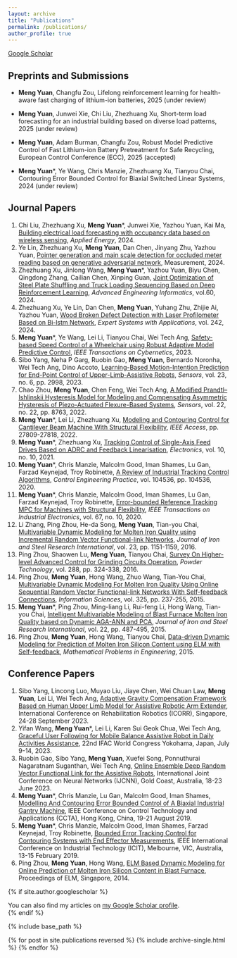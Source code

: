 ```yaml
---
layout: archive
title: "Publications"
permalink: /publications/
author_profile: true
---
```



[Google Scholar](https://scholar.google.com/citations?user=Zw2j7kwAAAAJ&hl=en)

Preprints and Submissions
---------
* **Meng Yuan**, Changfu Zou, Lifelong reinforcement learning for health-aware fast charging
of lithium-ion batteries, 2025 (under review)

* **Meng Yuan**, Junwei Xie, Chi Liu, Zhezhuang Xu, Short-term load forecasting for an industrial building based on diverse load patterns, 2025 (under review)
* **Meng Yuan**, Adam Burman, Changfu Zou, Robust Model Predictive Control of Fast Lithium-ion Battery Pretreatment for Safe Recycling, European Control Conference (ECC), 2025 (accepted)

* **Meng Yuan**\*, Ye Wang, Chris Manzie, Zhezhuang Xu, Tianyou Chai, Contouring Error Bounded Control for Biaxial Switched Linear Systems, 2024 (under review)



Journal Papers
--------------

1. Chi Liu, Zhezhuang Xu, **Meng Yuan**\*, Junwei Xie, Yazhou Yuan, Kai Ma, [Building electrical load forecasting with occupancy data based on
wireless sensing](https://www.sciencedirect.com/science/article/abs/pii/S0306261924023432), *Applied Energy*, 2024. 
2. Ye Lin, Zhezhuang Xu, **Meng Yuan**, Dan Chen, Jinyang Zhu, Yazhou Yuan, [Pointer generation and main scale detection for occluded meter reading based on generative adversarial network](https://www.sciencedirect.com/science/article/pii/S0263224124007218), Measurement, 2024.
3. Zhezhuang Xu, Jinlong Wang, **Meng Yuan**\*, Yazhou Yuan, Biyu Chen, Qingdong Zhang, Cailian Chen, Xinping Guan, [Joint Optimization of Steel Plate Shuffling and Truck Loading Sequencing Based on Deep Reinforcement Learning](https://www.sciencedirect.com/science/article/pii/S1474034624000405), *Advanced Engineering Informatics*, vol.60, 2024.
4. Zhezhuang Xu, Ye Lin, Dan Chen, **Meng Yuan**, Yuhang Zhu, Zhijie Ai, Yazhou Yuan, [Wood Broken Defect Detection with Laser Profilometer Based on Bi-lstm Network](https://www.sciencedirect.com/science/article/pii/S0957417423032918), *Expert Systems with Applications*, vol. 242, 2024.
5. **Meng Yuan**\*, Ye Wang, Lei Li, Tianyou Chai, Wei Tech Ang, [Safety-based Speed Control of a Wheelchair using Robust Adaptive Model Predictive Control](https://ieeexplore.ieee.org/abstract/document/10251978), *IEEE Transactions on Cybernetics*, 2023.
6. Sibo Yang, Neha P Garg, Ruobin Gao, **Meng Yuan**, Bernardo Noronha, Wei Tech Ang, Dino Accoto, [Learning-Based Motion-Intention Prediction for End-Point Control of Upper-Limb-Assistive Robots](https://www.mdpi.com/1424-8220/23/6/2998), *Sensors*, vol. 23, no. 6, pp. 2998, 2023.
7. Chao Zhou, **Meng Yuan**, Chen Feng, Wei Tech Ang, [A Modified Prandtl–Ishlinskii Hysteresis Model for Modeling and Compensating Asymmetric Hysteresis of Piezo-Actuated Flexure-Based Systems](https://www.mdpi.com/1424-8220/22/22/8763), *Sensors*, vol. 22, no. 22, pp. 8763, 2022.
8. **Meng Yuan**\*, Lei Li, Zhezhuang Xu, [Modeling and Contouring Control for Cantilever Beam Machine With Structural Flexibility](https://ieeexplore.ieee.org/abstract/document/9730923/), *IEEE Access*, pp. 27809-27818, 2022.
9. **Meng Yuan**\*, Zhezhuang Xu, [Tracking Control of Single-Axis Feed Drives Based on ADRC and Feedback Linearisation](https://www.mdpi.com/2079-9292/10/10/1184), *Electronics*, vol. 10, no. 10, 2021.
10. **Meng Yuan**\*, Chris Manzie, Malcolm Good, Iman Shames, Lu Gan, Farzad Keynejad, Troy Robinette, [A Review of Industrial Tracking Control Algorithms](https://www.sciencedirect.com/science/article/pii/S0967066120301386), *Control Engineering Practice*, vol. 104536, pp. 104536, 2020.
11. **Meng Yuan**\*, Chris Manzie, Malcolm Good, Iman Shames, Lu Gan, Farzad Keynejad, Troy Robinette, [Error-bounded Reference Tracking MPC for Machines with Structural Flexibility](https://ieeexplore.ieee.org/abstract/document/8887465), *IEEE Transactions on Industrial Electronics*, vol. 67, no. 10, 2020.
12. Li Zhang, Ping Zhou, He-da Song, **Meng Yuan**, Tian-you Chai, [Multivariable Dynamic Modeling for Molten Iron Quality using Incremental Random Vector Functional-link Networks](https://link.springer.com/article/10.1016/S1006-706X(16)30170-4), *Journal of Iron and Steel Research International*, vol. 23, pp. 1151-1159, 2016.
13. Ping Zhou, Shaowen Lu, **Meng Yuan**, Tianyou Chai, [Survey On Higher-level Advanced Control for Grinding Circuits Operation](https://www.sciencedirect.com/science/article/pii/S0032591015301534), *Powder Technology*, vol. 288, pp. 324-338, 2016.
14. Ping Zhou, **Meng Yuan**, Hong Wang, Zhuo Wang, Tian-You Chai, [Multivariable Dynamic Modeling For Molten Iron Quality Using Online Sequential Random Vector Functional-link Networks With Self-feedback Connections](https://www.sciencedirect.com/science/article/pii/S0020025515004855), *Information Sciences*, vol. 325, pp. 237-255, 2015.
15. **Meng Yuan**\*, Ping Zhou, Ming-liang Li, Rui-feng Li, Hong Wang, Tian-you Chai, [Intelligent Multivariable Modeling of Blast Furnace Molten Iron Quality based on Dynamic AGA-ANN and PCA](https://link.springer.com/article/10.1016/S1006-706X(15)30031-5), *Journal of Iron and Steel Research International*, vol. 22, pp. 487-495, 2015.
16. Ping Zhou, **Meng Yuan**, Hong Wang, Tianyou Chai, [Data-driven Dynamic Modeling for Prediction of Molten Iron Silicon Content using ELM with Self-feedback](https://www.hindawi.com/journals/mpe/2015/326160/), *Mathematical Problems in Engineering*, 2015.


Conference Papers
--------------

1. Sibo Yang, Lincong Luo, Muyao Liu, Jiaye Chen, Wei Chuan Law, **Meng Yuan**, Lei Li, Wei Tech Ang, [Adaptive Gravity Compensation Framework Based on Human Upper Limb Model for Assistive Robotic Arm Extender](https://ieeexplore.ieee.org/abstract/document/10304690), International Conference on Rehabilitation Robotics (ICORR), Singapore, 24-28 September 2023.
2. Yifan Wang, **Meng Yuan**\*, Lei Li, Karen Sui Geok Chua, Wei Tech Ang, [Graceful User Following for Mobile Balance Assistive Robot in Daily Activities Assistance](https://www.sciencedirect.com/science/article/pii/S2405896323021262), 22nd IFAC World Congress
Yokohama, Japan, July 9-14, 2023.
3. Ruobin Gao, Sibo Yang, **Meng Yuan**, Xuefei Song, Ponnuthurai Nagaratnam Suganthan, Wei Tech Ang, [Online Ensemble Deep Random Vector Functional Link for the Assistive Robots](https://ieeexplore.ieee.org/abstract/document/10191330), International Joint Conference on Neural Networks (IJCNN), Gold Coast, Australia, 18-23 June 2023.
4. **Meng Yuan**\*, Chris Manzie, Lu Gan, Malcolm Good, Iman Shames, [Modelling And Contouring Error Bounded Control of A Biaxial Industrial Gantry Machine](https://ieeexplore.ieee.org/abstract/document/8920638), IEEE Conference on Control Technology and Applications (CCTA), Hong Kong, China, 19-21 August 2019.
5. **Meng Yuan**\*, Chris Manzie, Malcolm Good, Iman Shames, Farzad Keynejad, Troy Robinette, [Bounded Error Tracking Control for Contouring Systems with End Effector Measurements](https://ieeexplore.ieee.org/abstract/document/8755064/), IEEE International Conference on Industrial Technology (ICIT), Melbourne, VIC, Australia, 13-15 February 2019.
6. Ping Zhou, **Meng Yuan**, Hong Wang, [ELM Based Dynamic Modeling for Online Prediction of Molten Iron Silicon Content in Blast Furnace](https://link.springer.com/chapter/10.1007/978-3-319-14066-7_26), Proceedings of ELM, Singapore, 2014. 


{% if site.author.googlescholar %}
  <div class="wordwrap">You can also find my articles on <a href="{{site.author.googlescholar}}">my Google Scholar profile</a>.</div>
{% endif %}

{% include base_path %}

{% for post in site.publications reversed %}
  {% include archive-single.html %}
{% endfor %}
